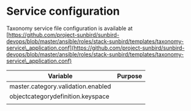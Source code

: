 # Service configuration

Taxonomy service file configuration is available at [https://github.com/project-sunbird/sunbird-devops/blob/master/ansible/roles/stack-sunbird/templates/taxonomy-service\_application.conf](https://github.com/project-sunbird/sunbird-devops/blob/master/ansible/roles/stack-sunbird/templates/taxonomy-service\_application.conf)

| Variable                           | Purpose |
| ---------------------------------- | ------- |
| master.category.validation.enabled |         |
| objectcategorydefinition.keyspace  |         |
|                                    |         |
